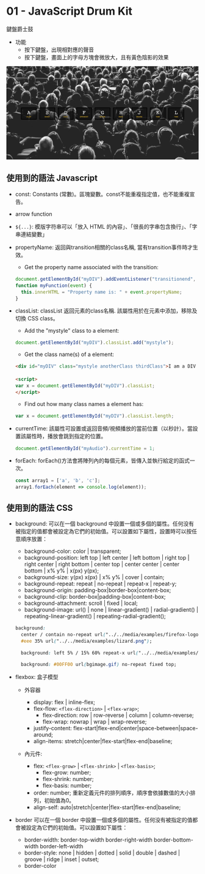 # 01 - JavaScript Drum Kit

鍵盤爵士鼓

- 功能
  - 按下鍵盤，出現相對應的聲音
  - 按下鍵盤，畫面上的字母方塊會微放大，且有黃色陰影的效果

![](https://github.com/hoovivaf2e/javascript30/blob/master/01%20-%20JavaScript%20Drum%20Kit/demo_1.png)

## 使用到的語法 Javascript

- const: Constants (常數)。區塊變數。const不能重複指定值，也不能重複宣告。

- arrow function

- `${...}`: 模版字符串可以「放入 HTML 的內容」、「很長的字串包含換行」、「字串連結變數」

- propertyName: 返回與transition相關的class名稱, 當有transition事件時才生效。

  * Get the property name associated with the transition:
  ```javascript
  document.getElementById("myDIV").addEventListener("transitionend", myFunction);
  function myFunction(event) {
    this.innerHTML = "Property name is: " + event.propertyName;
  }
  ```

- classList: classList 返回元素的class名稱. 該屬性用於在元素中添加，移除及切換 CSS class。

  * Add the "mystyle" class to a element:
  ```javascript
  document.getElementById("myDIV").classList.add("mystyle");
  ```

  * Get the class name(s) of a element:
  ```html
  <div id="myDIV" class="mystyle anotherClass thirdClass">I am a DIV element</div>

  <script>
  var x = document.getElementById("myDIV").classList;
  </script>
  ```

  * Find out how many class names a element has:
  ```javascript
  var x = document.getElementById("myDIV").classList.length;
  ```

- currentTime: 該屬性可設置或返回音頻/視頻播放的當前位置（以秒計）。當設置該屬性時，播放會跳到指定的位置。

  ```javascript
  document.getElementById("myAudio").currentTime = 1;
  ```

- forEach: forEach()方法會將陣列內的每個元素，皆傳入並執行給定的函式一次。

  ```javascript
  const array1 = ['a', 'b', 'c'];
  array1.forEach(element => console.log(element));
  ```

## 使用到的語法 CSS

- background:
  可以在一個 background 中設置一個或多個的屬性。任何没有被指定的值都會被設定為它們的初始值。可以設置如下屬性，設置時可以按任意順序放置：

  * background-color: color | transparent;
  * background-position: left top | left center | left bottom | right top | right center | right bottom | center top | center center | center bottom | x% y% | x(px) y(px);
  * background-size: y(px) x(px) | x% y% | cover | contain;
  * background-repeat: repeat | no-repeat | repeat-x | repeat-y;
  * background-origin: padding-box|border-box|content-box;
  * background-clip: border-box|padding-box|content-box;
  * background-attachment: scroll | fixed | local;
  * background-image: url() | none | linear-gradient() | radial-gradient() | repeating-linear-gradient() | repeating-radial-gradient();

  ```css
  background: 
    center / contain no-repeat url("../../media/examples/firefox-logo.svg"),
    #eee 35% url("../../media/examples/lizard.png"); 
  ```

  ```css
    background: left 5% / 15% 60% repeat-x url("../../media/examples/star.png");
  ```

  ```css
    background: #00FF00 url(bgimage.gif) no-repeat fixed top;
  ```

- flexbox: 
  盒子模型
  * 外容器
    - display: flex | inline-flex;
    - flex-flow: `<flex-direction>` | `<flex-wrap>`;
      - flex-direction: row | row-reverse | column | column-reverse;
      - flex-wrap: nowrap | wrap | wrap-reverse;
    - justify-content: flex-start|flex-end|center|space-between|space-around;
    - align-items: stretch|center|flex-start|flex-end|baseline;
  
  * 內元件: 
    - flex: `<flex-grow>` | `<flex-shrink>` | `<flex-basis>`;
      - flex-grow: number;
      - flex-shrink: number;
      - flex-basis: number;
    - order: number; 重新定義元件的排列順序，順序會依據數值的大小排列，初始值為0。
    - align-self: auto|stretch|center|flex-start|flex-end|baseline;

- border
  可以在一個 border 中設置一個或多個的屬性。任何没有被指定的值都會被設定為它們的初始值。可以設置如下屬性：

  * border-width: border-top-width border-right-width  border-bottom-width border-left-width
  * border-style: none | hidden | dotted | solid | double | dashed | groove | ridge | inset | outset;
  * border-color
